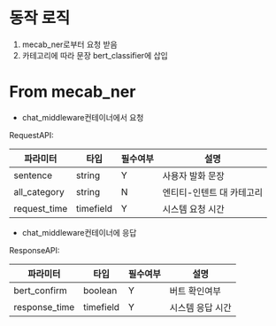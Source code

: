 

# 동작 로직

1. mecab_ner로부터 요청 받음
2. 카테고리에 따라 문장 bert_classifier에 삽입

# From mecab_ner

- chat_middleware컨테이너에서 요청

RequestAPI:

| 파라미터            | 타입             | 필수여부 | 설명        |
|-----------------|----------------|--------|-----------|
| sentence        | string         | Y      | 사용자 발화 문장 |
| all_category           | string         | N    | 엔티티-인텐트 대 카테고리 |
| request_time    | timefield      | Y      | 시스템 요청 시간 |

- chat_middleware컨테이너에 응답

ResponseAPI:

| 파라미터                   | 타입             | 필수여부 | 설명             |
|------------------------|----------------|------|----------------|
| bert_confirm           | boolean        | Y    | 버트 확인여부        |
| response_time          | timefield      | Y    | 시스템 응답 시간      |